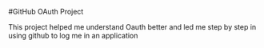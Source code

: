 #GitHub OAuth Project

This project helped me understand Oauth better and led me step by step in using github to log me in an application
